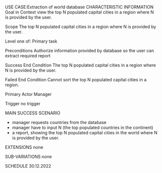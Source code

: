 USE CASE:Extraction of world database
CHARACTERISTIC INFORMATION
Goal in Context
view the top N populated capital cities in a region  where N is provided by the user.

Scope
The top N populated capital cities in a region  where N is provided by the user.

Level
one of: Primary task

Preconditions
Authorize information provided by database so the user can extract required report

Success End Condition
The top N populated capital cities in a region  where N is provided by the user.

Failed End Condition
Cannot sort the top N populated capital cities in a region.

Primary Actor
Manager

Trigger
no trigger

MAIN SUCCESS SCENARIO
- manager requests countries from the database
- manager have to input N (the top populated countries in the continent)
- a report, showing the top N populated capital cities in the world where N is provided by the user.

EXTENSIONS
none

SUB-VARIATIONS
none

SCHEDULE
30.12.2022